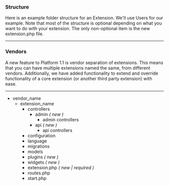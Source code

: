 ### Structure

Here is an example folder structure for an Extension. We'll use Users for our
example. Note that most of the structure is optional depending on what you want
to do with your extension.  The only non-optional item is the new extension.php
file.

----------

### Vendors

A new feature to Platform 1.1 is vendor separation of extensions. This means that
you can have multiple extensions named the same, from different vendors.
Additionally, we have added functionality to extend and override functionality of
a core extension (or another third party extension) with ease.

----------

* vendor_name
	* extension_name
		* controllers
			* admin *( new )*
				* admin controllers
			* api *( new )*
				* api controllers
		* configuration
		* language
		* migrations
		* models
		* plugins *( new )*
		* widgets *( new )*
		* extension.php *( new | required )*
		* routes.php
		* start.php
